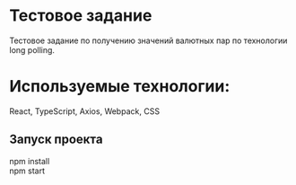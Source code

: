 # Тестовое задание

Тестовое задание по получению значений валютных пар по технологии long polling.

# Используемые технологии:

React, TypeScript, Axios, Webpack, CSS

## Запуск проекта

npm install  
npm start
